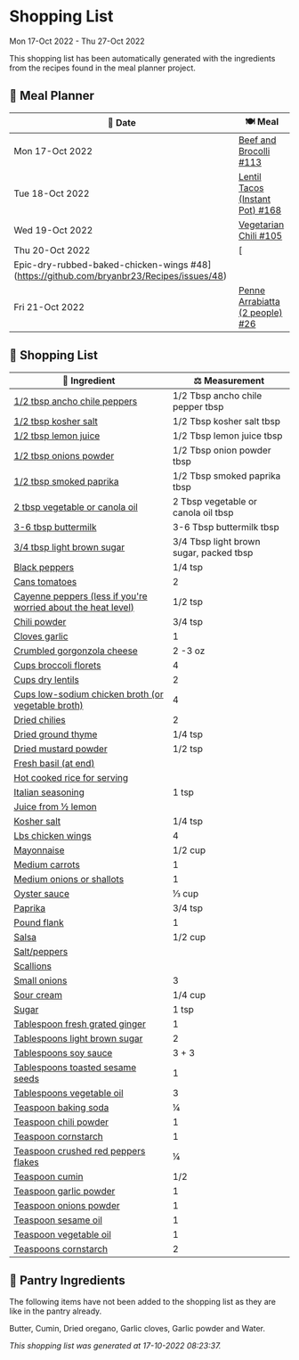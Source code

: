 # Shopping List

Mon 17-Oct 2022 - Thu 27-Oct 2022

This shopping list has been automatically generated with the ingredients from the recipes found in the meal planner project.

## 📅 Meal Planner

|📅 Date| 🍽️ Meal|
|----|----|
|Mon 17-Oct 2022|[Beef and Brocolli #113](https://github.com/bryanbr23/Recipes/issues/113)|
|Tue 18-Oct 2022|[Lentil Tacos (Instant Pot) #168](https://github.com/bryanbr23/Recipes/issues/168)|
|Wed 19-Oct 2022|[Vegetarian Chili #105](https://github.com/bryanbr23/Recipes/issues/105)|
|Thu 20-Oct 2022|[
Epic-dry-rubbed-baked-chicken-wings #48](https://github.com/bryanbr23/Recipes/issues/48)|
|Fri 21-Oct 2022|[Penne Arrabiatta (2 people) #26](https://github.com/bryanbr23/Recipes/issues/26)|

## 🛒 Shopping List

| 🍌 Ingredient| ⚖️ Measurement|
|----------|-----------|
|[1/2 tbsp ancho chile peppers](https://www.sainsburys.co.uk/gol-ui/SearchResults/1/2%20tbsp%20ancho%20chile%20peppers)|1/2 Tbsp ancho chile pepper tbsp|
|[1/2 tbsp kosher salt](https://www.sainsburys.co.uk/gol-ui/SearchResults/1/2%20tbsp%20kosher%20salt)|1/2 Tbsp kosher salt tbsp|
|[1/2 tbsp lemon juice](https://www.sainsburys.co.uk/gol-ui/SearchResults/1/2%20tbsp%20lemon%20juice)|1/2 Tbsp lemon juice tbsp|
|[1/2 tbsp onions powder](https://www.sainsburys.co.uk/gol-ui/SearchResults/1/2%20tbsp%20onions%20powder)|1/2 Tbsp onion powder tbsp|
|[1/2 tbsp smoked paprika](https://www.sainsburys.co.uk/gol-ui/SearchResults/1/2%20tbsp%20smoked%20paprika)|1/2 Tbsp smoked paprika tbsp|
|[2 tbsp vegetable or canola oil](https://www.sainsburys.co.uk/gol-ui/SearchResults/2%20tbsp%20vegetable%20or%20canola%20oil)|2 Tbsp vegetable or canola oil tbsp|
|[3-6 tbsp buttermilk](https://www.sainsburys.co.uk/gol-ui/SearchResults/3-6%20tbsp%20buttermilk)|3-6 Tbsp buttermilk tbsp|
|[3/4 tbsp light brown sugar](https://www.sainsburys.co.uk/gol-ui/SearchResults/3/4%20tbsp%20light%20brown%20sugar)|3/4 Tbsp light brown sugar, packed tbsp|
|[Black peppers](https://www.sainsburys.co.uk/gol-ui/SearchResults/Black%20peppers)|1/4 tsp|
|[Cans tomatoes](https://www.sainsburys.co.uk/gol-ui/SearchResults/Cans%20tomatoes)|2|
|[Cayenne peppers (less if you're worried about the heat level)](https://www.sainsburys.co.uk/gol-ui/SearchResults/Cayenne%20peppers%20(less%20if%20you're%20worried%20about%20the%20heat%20level))|1/2 tsp|
|[Chili powder](https://www.sainsburys.co.uk/gol-ui/SearchResults/Chili%20powder)|3/4 tsp|
|[Cloves garlic](https://www.sainsburys.co.uk/gol-ui/SearchResults/Cloves%20garlic)|1|
|[Crumbled gorgonzola cheese](https://www.sainsburys.co.uk/gol-ui/SearchResults/Crumbled%20gorgonzola%20cheese)|2 -3 oz|
|[Cups broccoli florets](https://www.sainsburys.co.uk/gol-ui/SearchResults/Cups%20broccoli%20florets)|4|
|[Cups dry lentils](https://www.sainsburys.co.uk/gol-ui/SearchResults/Cups%20dry%20lentils)|2|
|[Cups low-sodium chicken broth (or vegetable broth)](https://www.sainsburys.co.uk/gol-ui/SearchResults/Cups%20low-sodium%20chicken%20broth%20(or%20vegetable%20broth))|4|
|[Dried chilies](https://www.sainsburys.co.uk/gol-ui/SearchResults/Dried%20chilies)|2|
|[Dried ground thyme](https://www.sainsburys.co.uk/gol-ui/SearchResults/Dried%20ground%20thyme)|1/4 tsp|
|[Dried mustard powder](https://www.sainsburys.co.uk/gol-ui/SearchResults/Dried%20mustard%20powder)|1/2 tsp|
|[Fresh basil (at end)](https://www.sainsburys.co.uk/gol-ui/SearchResults/Fresh%20basil%20(at%20end))||
|[Hot cooked rice for serving](https://www.sainsburys.co.uk/gol-ui/SearchResults/Hot%20cooked%20rice%20for%20serving)||
|[Italian seasoning](https://www.sainsburys.co.uk/gol-ui/SearchResults/Italian%20seasoning)|1 tsp|
|[Juice from ½ lemon](https://www.sainsburys.co.uk/gol-ui/SearchResults/Juice%20from%20½%20lemon)||
|[Kosher salt](https://www.sainsburys.co.uk/gol-ui/SearchResults/Kosher%20salt)|1/4 tsp|
|[Lbs chicken wings](https://www.sainsburys.co.uk/gol-ui/SearchResults/Lbs%20chicken%20wings)|4|
|[Mayonnaise](https://www.sainsburys.co.uk/gol-ui/SearchResults/Mayonnaise)|1/2 cup|
|[Medium carrots](https://www.sainsburys.co.uk/gol-ui/SearchResults/Medium%20carrots)|1|
|[Medium onions or shallots](https://www.sainsburys.co.uk/gol-ui/SearchResults/Medium%20onions%20or%20shallots)|1|
|[Oyster sauce](https://www.sainsburys.co.uk/gol-ui/SearchResults/Oyster%20sauce)|⅓ cup|
|[Paprika](https://www.sainsburys.co.uk/gol-ui/SearchResults/Paprika)|3/4 tsp|
|[Pound flank](https://www.sainsburys.co.uk/gol-ui/SearchResults/Pound%20flank)|1|
|[Salsa](https://www.sainsburys.co.uk/gol-ui/SearchResults/Salsa)|1/2 cup|
|[Salt/peppers](https://www.sainsburys.co.uk/gol-ui/SearchResults/Salt/peppers)||
|[Scallions](https://www.sainsburys.co.uk/gol-ui/SearchResults/Scallions)||
|[Small onions](https://www.sainsburys.co.uk/gol-ui/SearchResults/Small%20onions)|3|
|[Sour cream](https://www.sainsburys.co.uk/gol-ui/SearchResults/Sour%20cream)|1/4 cup|
|[Sugar](https://www.sainsburys.co.uk/gol-ui/SearchResults/Sugar)|1 tsp|
|[Tablespoon fresh grated ginger](https://www.sainsburys.co.uk/gol-ui/SearchResults/Tablespoon%20fresh%20grated%20ginger)|1|
|[Tablespoons light brown sugar](https://www.sainsburys.co.uk/gol-ui/SearchResults/Tablespoons%20light%20brown%20sugar)|2|
|[Tablespoons soy sauce](https://www.sainsburys.co.uk/gol-ui/SearchResults/Tablespoons%20soy%20sauce)|3 + 3|
|[Tablespoons toasted sesame seeds](https://www.sainsburys.co.uk/gol-ui/SearchResults/Tablespoons%20toasted%20sesame%20seeds)|1|
|[Tablespoons vegetable oil](https://www.sainsburys.co.uk/gol-ui/SearchResults/Tablespoons%20vegetable%20oil)|3|
|[Teaspoon baking soda](https://www.sainsburys.co.uk/gol-ui/SearchResults/Teaspoon%20baking%20soda)|¼|
|[Teaspoon chili powder](https://www.sainsburys.co.uk/gol-ui/SearchResults/Teaspoon%20chili%20powder)|1|
|[Teaspoon cornstarch](https://www.sainsburys.co.uk/gol-ui/SearchResults/Teaspoon%20cornstarch)|1|
|[Teaspoon crushed red peppers flakes](https://www.sainsburys.co.uk/gol-ui/SearchResults/Teaspoon%20crushed%20red%20peppers%20flakes)|¼|
|[Teaspoon cumin](https://www.sainsburys.co.uk/gol-ui/SearchResults/Teaspoon%20cumin)|1/2|
|[Teaspoon garlic powder](https://www.sainsburys.co.uk/gol-ui/SearchResults/Teaspoon%20garlic%20powder)|1|
|[Teaspoon onions powder](https://www.sainsburys.co.uk/gol-ui/SearchResults/Teaspoon%20onions%20powder)|1|
|[Teaspoon sesame oil](https://www.sainsburys.co.uk/gol-ui/SearchResults/Teaspoon%20sesame%20oil)|1|
|[Teaspoon vegetable oil](https://www.sainsburys.co.uk/gol-ui/SearchResults/Teaspoon%20vegetable%20oil)|1|
|[Teaspoons cornstarch](https://www.sainsburys.co.uk/gol-ui/SearchResults/Teaspoons%20cornstarch)|2|

## 🏪 Pantry Ingredients

The following items have not been added to the shopping list as they are like in the pantry already.

Butter, Cumin, Dried oregano, Garlic cloves, Garlic powder and Water.


_This shopping list was generated at 17-10-2022 08:23:37._